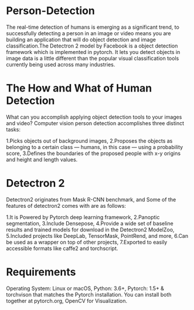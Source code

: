 # Person-Detection

The real-time detection of humans is emerging as a significant trend, to successfully detecting a person in an image or video means you are building an application that will do object detection and image classification.The Detectron 2 model by Facebook is a object detection framework which is implemented in pytorch. It lets you detect objects in image data is a little different than the popular visual classification tools currently being used across many industries. 

# The How and What of Human Detection

What can you accomplish applying object detection tools to your images and video? Computer vision person detection accomplishes three distinct tasks:

1.Picks objects out of background images,
2.Proposes the objects as belonging to a certain class — humans, in this case — using a probability score,
3.Defines the boundaries of the proposed people with x-y origins and height and length values.

# Detectron 2

Detectron2 originates from Mask R-CNN benchmark, and Some of the features of detectron2 comes with are as follows:

1.It is Powered by Pytorch deep learning framework,
2.Panoptic segmentation,
3.Include Densepose,
4.Provide a wide set of baseline results and trained models for download in the Detectron2 ModelZoo,
5.Included projects like DeepLab, TensorMask, PointRend, and more,
6.Can be used as a wrapper on top of other projects,
7.Exported to easily accessible formats like caffe2 and torchscript.

# Requirements
Operating System: Linux or macOS,
Python: 3.6+,
Pytorch: 1.5+ & torchvison that matches the Pytorch installation. You can install both together at pytorch.org,
OpenCV for Visualization.

